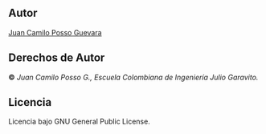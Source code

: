 ## Autor
[Juan Camilo Posso Guevara](https://github.com/JCPosso)
## Derechos de Autor
**©** _Juan Camilo Posso G., Escuela Colombiana de Ingeniería Julio Garavito._
## Licencia
Licencia bajo  GNU General Public License.

